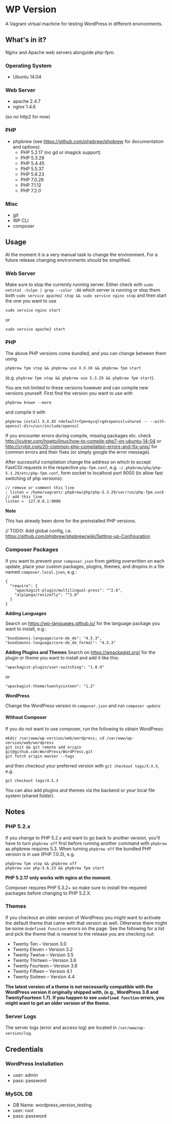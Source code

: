 # WP Version
 A Vagrant virtual machine for testing WordPress in different environments.
 
## What's in it?
Nginx and Apache web servers alongside php-fpm.

### Operating System
* Ubuntu 14.04

### Web Server
* apache 2.4.7
* nginx 1.4.6 

(so no http2 for now)

### PHP
* phpbrew (see https://github.com/phpbrew/phpbrew for documentation and options). 
   * PHP 5.2.17 (no gd or imagick support)
   * PHP 5.3.29
   * PHP 5.4.45
   * PHP 5.5.37
   * PHP 5.6.23
   * PHP 7.0.26
   * PHP 7.1.12
   * PHP 7.2.0
 
### Misc 
* git
* WP CLI
* composer

## Usage 
At the moment it is a very manual task to change the environment. For a future release changing environments should be simplified.

### Web Server
Make sure to stop the currently running server. Either check with `sudo netstat -tulpn | grep --color :80` which server is running or stop them both `sudo service apache2 stop && sudo service nginx stop` and then start the one you want to use 

```
sudo service nginx start
```

or

```
sudo service apache2 start
```

### PHP
The above PHP versions come bundled, and you can change between them using 

```
phpbrew fpm stop && phpbrew use X.X.XX && phpbrew fpm start
```

(e.g. `phpbrew fpm stop && phpbrew use 5.3.29 && phpbrew fpm start`). 

You are not limited to these versions however and can compile new versions yourself. First find the version you want to use with 

```
phpbrew known --more
```

and compile it with

```
phpbrew install X.X.XX +default+fpm+mysql+gd+openssl=shared -- --with-openssl-dir=/usr/include/openssl
```

If you encounter errors during compile, missing packages etc. check http://jcutrer.com/howto/linux/how-to-compile-php7-on-ubuntu-14-04 or http://crybit.com/20-common-php-compilation-errors-and-fix-unix/ for common errors and their fixes (or simply google the error message).

After successful compilation change the address on which to accept FastCGI requests in the respective `php-fpm.conf`, e.g. `~/.phpbrew/php/php-5.3.29/etc/php-fpm.conf`, form socket to localhost port 9000 (to allow fast switching of php versions):


```
// remove or comment this line
; listen = /home/vagrant/.phpbrew/php/php-5.3.29/var/run/php-fpm.sock
// add this line
listen =  127.0.0.1:9000
```

**Note**

This has already been done for the preinstalled PHP versions.

// TODO: Add global config, i.e. https://github.com/phpbrew/phpbrew/wiki/Setting-up-Configuration

### Composer Packages

If you want to prevent your `composer.json` from getting overwritten on each update, place your custom packages, plugins, themes, and dropins in a file named `composer.local.json`, e.g.:

```
{
  "require": {
    "wpackagist-plugin/multilingual-press": "^2.6",
    "alpipego/resizefly": "^2.0"
  }
}
```

**Adding Languages**

Search on https://wp-languages.github.io/ for the language package you want to install, e.g.:
 
```
"koodimonni-language/core-de_de": "4.5.3",
"koodimonni-language/core-de_de_formal": "4.5.3"
```

**Adding Plugins and Themes**
Search on https://wpackagist.org/ for the plugin or theme you want to install and add it like this:

```
"wpackagist-plugin/user-switching": "1.0.9"
```

or 

```
"wpackagist-theme/twentysixteen": "1.2"
```

**WordPress**

Change the WordPress version in `composer.json` and run `composer update`

#### Without Composer
If you do not want to use composer, run the following to obtain WordPress: 

```
mkdir /var/www/wp-version/web/wordpress; cd /var/www/wp-version/web/wordpress
git init && git remote add origin git@github.com:WordPress/WordPress.git
git fetch origin master --tags
```

and then checkout your preferred version with `git checkout tags/X.X.X`, e.g.

```
git checkout tags/4.5.3
```

You can also add plugins and themes via the backend or your local file system (shared folder).
## Notes

### PHP 5.2.x
If you change to PHP 5.2.x and want to go back to another version, you'll have to turn `phpbrew off` first before running another command with `phpbrew` as phpbrew requires 5.3. When turning `phpbrew off` the bundled PHP version is in use (PHP 7.0.3), e.g.

```
phpbrew fpm stop && phpbrew off
phpbrew use php-5.6.23 && phpbrew fpm start
```

**PHP 5.2.17 only works with nginx at the moment.**

Composer requires PHP 5.3.2+ so make sure to install the required packages before changing to PHP 5.2.X.

### Themes
If you checkout an older version of WordPress you might want to activate the default theme that came with that version as well. Otherwise there might be some `Undefined Function` errors on the page. See the following for a list and pick the theme that is nearest to the release you are checking out:

* Twenty Ten &ndash; Version 3.0
* Twenty Eleven &ndash; Version 3.2
* Twenty Twelve &ndash; Version 3.5
* Twenty Thirteen &ndash; Version 3.6
* Twenty Fourteen &ndash; Version 3.8
* Twenty Fifteen &ndash; Version 4.1
* Twenty Sixteen &ndash; Version 4.4

**The latest version of a theme is not necessarily compatible with the WordPress version it originally shipped with, (e.g., WordPress 3.8 and TwentyFourteen 1.7). If you happen to see `undefined function` errors, you might want to get an older version of the theme.**

### Server Logs
The server logs (error and access log) are located in `/var/www/wp-version/log`.

## Credentials

### WordPress Installation
* user: admin
* pass: password

### MySOL DB
* DB Name: wordpress_version_testing
* user: root
* pass: password
